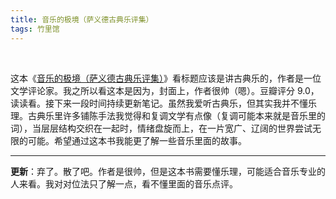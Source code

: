 ```yaml
---
title: 音乐的极境（萨义德古典乐评集）
tags: 竹里馆
---
```


<br/>

这本《[音乐的极境（萨义德古典乐评集）](https://book.douban.com/subject/33426136/)》看标题应该是讲古典乐的，作者是一位文学评论家。我之所以看这本是因为，封面上，作者很帅（嗯）。豆瓣评分 9.0，读读看。接下来一段时间持续更新笔记。虽然我爱听古典乐，但其实我并不懂乐理。古典乐里许多铺陈手法我觉得和复调文学有点像（复调可能本来就是音乐里的词），当层层结构交织在一起时，情绪盘旋而上，在一片宽广、辽阔的世界尝试无限的可能。希望通过这本书我能更了解一些音乐里面的故事。

---

**更新**：弃了。散了吧。作者是很帅，但是这本书需要懂乐理，可能适合音乐专业的人来看。我对对位法只了解一点，看不懂里面的音乐点评。